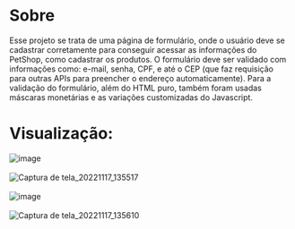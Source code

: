 # Sobre 
Esse projeto se trata de uma página de formulário, onde o usuário deve se cadastrar corretamente para conseguir acessar as informações do PetShop, como cadastrar os produtos. O formulário deve ser validado com informações como: e-mail, senha, CPF, e até o CEP (que faz requisição para outras APIs para preencher o endereço automaticamente). Para a validação do formulário, além do HTML puro, também foram usadas máscaras monetárias e as variações customizadas do Javascript.

# Visualização:

![image](https://user-images.githubusercontent.com/103958460/202506960-301c3173-9066-4c8d-853e-1f76a72c2a6b.png)<br><br>
![Captura de tela_20221117_135517](https://user-images.githubusercontent.com/103958460/202510401-8b03606c-aeae-4349-86f3-c91e6888d01f.png)<br><br>
![image](https://user-images.githubusercontent.com/103958460/202508848-1f5566d0-31fb-413a-9762-e12cd94b094c.png)<br><br>
![Captura de tela_20221117_135610](https://user-images.githubusercontent.com/103958460/202510021-d96d8bb8-d2ce-408c-821c-bba2d607d040.png)<br><br>


